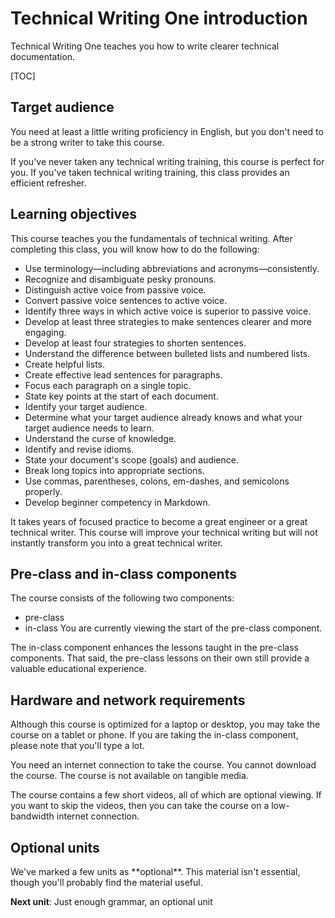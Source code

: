 <h1>Technical Writing One introduction</h1>
Technical Writing One teaches you how to write clearer technical documentation.

[TOC]

<h2>Target audience</h2>
You need at least a little writing proficiency in English, but you don't need to be a strong writer to take this course.

If you've never taken any technical writing training, this course is perfect for you. If you've taken technical writing training, this class provides an efficient refresher.

<h2>Learning objectives</h2>
This course teaches you the fundamentals of technical writing. After completing this class, you will know how to do the following:

* Use terminology—including abbreviations and acronyms—consistently.
* Recognize and disambiguate pesky pronouns.
* Distinguish active voice from passive voice.
* Convert passive voice sentences to active voice.
* Identify three ways in which active voice is superior to passive voice.
* Develop at least three strategies to make sentences clearer and more engaging.
* Develop at least four strategies to shorten sentences.
* Understand the difference between bulleted lists and numbered lists.
* Create helpful lists.
* Create effective lead sentences for paragraphs.
* Focus each paragraph on a single topic.
* State key points at the start of each document.
* Identify your target audience.
* Determine what your target audience already knows and what your target audience needs to learn.
* Understand the curse of knowledge.
* Identify and revise idioms.
* State your document's scope (goals) and audience.
* Break long topics into appropriate sections.
* Use commas, parentheses, colons, em-dashes, and semicolons properly.
* Develop beginner competency in Markdown.

It takes years of focused practice to become a great engineer or a great technical writer. This course will improve your technical writing but will not instantly transform you into a great technical writer.

<h2>Pre-class and in-class components</h2>
The course consists of the following two components:

* pre-class
* in-class
You are currently viewing the start of the pre-class component.

The in-class component enhances the lessons taught in the pre-class components. That said, the pre-class lessons on their own still provide a valuable educational experience.

<h2>Hardware and network requirements</h2>
Although this course is optimized for a laptop or desktop, you may take the course on a tablet or phone. If you are taking the in-class component, please note that you'll type a lot.

You need an internet connection to take the course. You cannot download the course. The course is not available on tangible media.

The course contains a few short videos, all of which are optional viewing. If you want to skip the videos, then you can take the course on a low-bandwidth internet connection.

<h2>Optional units</h2>
We've marked a few units as **optional**. This material isn't essential, though you'll probably find the material useful.




**Next unit**: Just enough grammar, an optional unit
